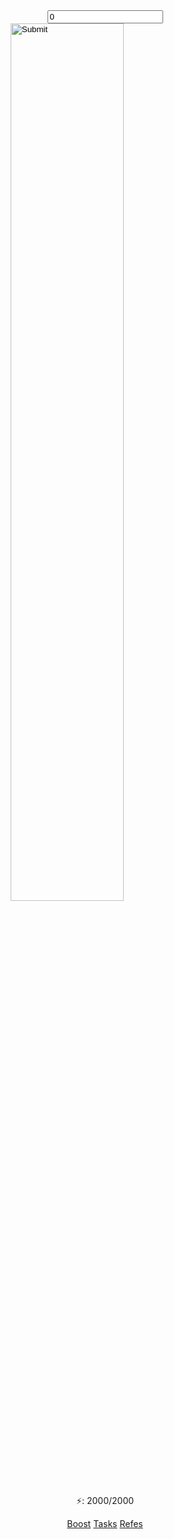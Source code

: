 <!DOCTYPE HTML>
<html lang="ru">
<head>
  <meta charset="UTF-8">
  <meta name="viewport" content="width=device-width, user-scalable=no">
  <title>Cilink</title>
  <link rel="stylesheet" href="style.css">
</head>
<body>
  <center><input type="text" id="number" value="0"/></center>
  <center>
<input type="image" src="images\money.png" onclick="incrementValue()" width="60%" height="60%" />
</center>
<center>
<p>⚡: 2000/2000</p>
</center>
<center>
  <div class="redbox">
  <div class="container">
    <a href="boost.html" type="a">Boost</a>
    <a href="#" type="a">Tasks</a>
    <a href="#" type="a">Refes</a>
  </div>
</div>
</center>
<script>
  function incrementValue()
{
    var value = parseInt(document.getElementById('number').value, 10);
    value = isNaN(value) ? 0 : value;
    value++;
    value++;
    value++;
    document.getElementById('number').value = value;
}
</script>
</body>
</html>
